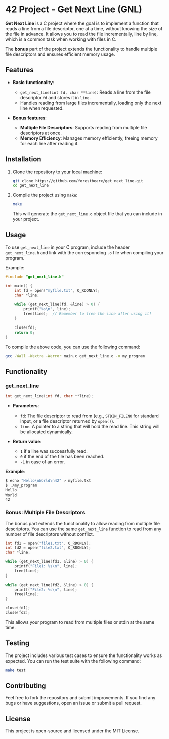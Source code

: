 # 42 Project - Get Next Line (GNL)

**Get Next Line** is a C project where the goal is to implement a function that reads a line from a file descriptor, one at a time, without knowing the size of the file in advance. It allows you to read the file incrementally, line by line, which is a common task when working with files in C.

The **bonus** part of the project extends the functionality to handle multiple file descriptors and ensures efficient memory usage.

## Features

- **Basic functionality**:
  - `get_next_line(int fd, char **line)`: Reads a line from the file descriptor `fd` and stores it in `line`.
  - Handles reading from large files incrementally, loading only the next line when requested.
  
- **Bonus features**:
  - **Multiple File Descriptors**: Supports reading from multiple file descriptors at once.
  - **Memory Efficiency**: Manages memory efficiently, freeing memory for each line after reading it.

## Installation

1. Clone the repository to your local machine:
   ```bash
   git clone https://github.com/forestbearx/get_next_line.git
   cd get_next_line
   ```

2. Compile the project using `make`:
   ```bash
   make
   ```

   This will generate the `get_next_line.o` object file that you can include in your project.

## Usage

To use `get_next_line` in your C program, include the header `get_next_line.h` and link with the corresponding `.o` file when compiling your program.

Example:

```c
#include "get_next_line.h"

int main() {
    int fd = open("myfile.txt", O_RDONLY);
    char *line;
    
    while (get_next_line(fd, &line) > 0) {
        printf("%s\n", line);
        free(line);  // Remember to free the line after using it!
    }

    close(fd);
    return 0;
}
```

To compile the above code, you can use the following command:

```bash
gcc -Wall -Wextra -Werror main.c get_next_line.o -o my_program
```

## Functionality

### get_next_line

```c
int get_next_line(int fd, char **line);
```

- **Parameters**:
  - `fd`: The file descriptor to read from (e.g., `STDIN_FILENO` for standard input, or a file descriptor returned by `open()`).
  - `line`: A pointer to a string that will hold the read line. This string will be allocated dynamically.

- **Return value**:
  - `1` if a line was successfully read.
  - `0` if the end of the file has been reached.
  - `-1` in case of an error.

**Example**:

```bash
$ echo "Hello\nWorld\n42" > myfile.txt
$ ./my_program
Hello
World
42
```

### Bonus: Multiple File Descriptors

The bonus part extends the functionality to allow reading from multiple file descriptors. You can use the same `get_next_line` function to read from any number of file descriptors without conflict.

```c
int fd1 = open("file1.txt", O_RDONLY);
int fd2 = open("file2.txt", O_RDONLY);
char *line;

while (get_next_line(fd1, &line) > 0) {
    printf("File1: %s\n", line);
    free(line);
}

while (get_next_line(fd2, &line) > 0) {
    printf("File2: %s\n", line);
    free(line);
}

close(fd1);
close(fd2);
```

This allows your program to read from multiple files or stdin at the same time.

## Testing

The project includes various test cases to ensure the functionality works as expected. You can run the test suite with the following command:

```bash
make test
```

## Contributing

Feel free to fork the repository and submit improvements. If you find any bugs or have suggestions, open an issue or submit a pull request.

## License

This project is open-source and licensed under the MIT License.
